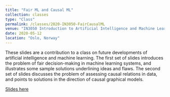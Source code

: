 ```yaml
---
title: "Fair ML and Causal ML"
collection: classes
type: "Class"
permalink: /classes/2020-IN3050-FairCausalML
venue: "IN3050 Introduction to Artificial Intelligence and Machine Learning, University of Oslo"
date: 2020-05-12
location: "Oslo, Norway"
---
```


These slides are a contribution to a class on future developments of artificial intelligence and machine learning. The first set of slides introduces the problem of fair decision-making in machine learning systems, and illustrates some sample solutions underlining ideas and flaws. The second set of slides discusses the problem of assessing causal relations in data, and points to solutions in the direction of causal graphical models.

[Slides here](IN3050-FairCausalML.pdf)
